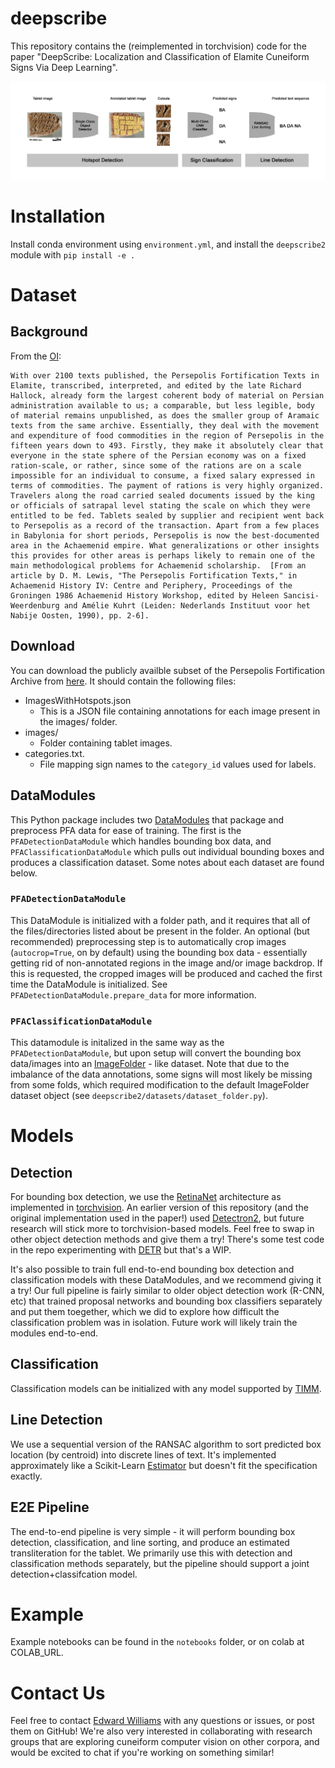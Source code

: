 # deepscribe

This repository contains the (reimplemented in torchvision) code for the paper "DeepScribe: Localization and Classification of Elamite Cuneiform Signs Via Deep Learning". 

![DeepScribe Vision Pipeline](images/millers_better_pipeline.png)

# Installation

Install conda environment using `environment.yml`, and install the `deepscribe2` module with `pip install -e .` 

# Dataset

## Background

From the [OI](https://oi.uchicago.edu/research/publications/oip/persepolis-fortification-tablets): 


    With over 2100 texts published, the Persepolis Fortification Texts in Elamite, transcribed, interpreted, and edited by the late Richard Hallock, already form the largest coherent body of material on Persian administration available to us; a comparable, but less legible, body of material remains unpublished, as does the smaller group of Aramaic texts from the same archive. Essentially, they deal with the movement and expenditure of food commodities in the region of Persepolis in the fifteen years down to 493. Firstly, they make it absolutely clear that everyone in the state sphere of the Persian economy was on a fixed ration-scale, or rather, since some of the rations are on a scale impossible for an individual to consume, a fixed salary expressed in terms of commodities. The payment of rations is very highly organized. Travelers along the road carried sealed documents issued by the king or officials of satrapal level stating the scale on which they were entitled to be fed. Tablets sealed by supplier and recipient went back to Persepolis as a record of the transaction. Apart from a few places in Babylonia for short periods, Persepolis is now the best-documented area in the Achaemenid empire. What generalizations or other insights this provides for other areas is perhaps likely to remain one of the main methodological problems for Achaemenid scholarship.  [From an article by D. M. Lewis, "The Persepolis Fortification Texts," in Achaemenid History IV: Centre and Periphery, Proceedings of the Groningen 1986 Achaemenid History Workshop, edited by Heleen Sancisi-Weerdenburg and Amélie Kuhrt (Leiden: Nederlands Instituut voor het Nabije Oosten, 1990), pp. 2-6].

## Download

You can download the publicly availble subset of the Persepolis Fortification Archive from [here](https://ochre.lib.uchicago.edu/deepscribe/deepscribe_2023_02_04_public.tar.gz). It should contain the following files:
- ImagesWithHotspots.json
    - This is a JSON file containing annotations for each image present in the images/ folder.
- images/
    - Folder containing tablet images.
- categories.txt.
    - File mapping sign names to the `category_id` values used for labels. 


## DataModules

This Python package includes two [DataModules](https://pytorch-lightning.readthedocs.io/en/stable/data/datamodule.html) that package and preprocess PFA data for ease of training. The first is the `PFADetectionDataModule` which handles bounding box data, and `PFAClassificationDataModule` which pulls out individual bounding boxes and produces a classification dataset. Some notes about each dataset are found below.

### `PFADetectionDataModule`

This DataModule is initialized with a folder path, and it requires that all of the files/directories listed about be present in the folder. An optional (but recommended) preprocessing step is to automatically crop images (`autocrop=True`, on by default) using the bounding box data - essentially getting rid of non-annotated regions in the image and/or image backdrop. If this is requested, the cropped images will be produced and cached the first time the DataModule is initialized. See `PFADetectionDataModule.prepare_data` for more information.

### `PFAClassificationDataModule`

This datamodule is initalized in the same way as the `PFADetectionDataModule`, but upon setup will convert the bounding box data/images into an [ImageFolder](https://pytorch.org/vision/main/generated/torchvision.datasets.ImageFolder.html) - like dataset. Note that due to the imbalance of the data annotations, some signs will most likely be missing from some folds, which required modification to the default ImageFolder dataset object (see `deepscribe2/datasets/dataset_folder.py`). 

# Models

## Detection

For bounding box detection, we use the [RetinaNet](https://arxiv.org/abs/1708.02002) architecture as implemented in [torchvision](https://pytorch.org/vision/main/models/retinanet.html). An earlier version of this repository (and the original implementation used in the paper!) used [Detectron2](https://detectron2.readthedocs.io/en/latest/), but future research will stick more to torchvision-based models. Feel free to swap in other object detection methods and give them a try! There's some test code in the repo experimenting with [DETR](https://github.com/facebookresearch/detr) but that's a WIP. 

It's also possible to train full end-to-end bounding box detection and classification models with these DataModules, and we recommend giving it a try! Our full pipeline is fairly similar to older object detection work (R-CNN, etc) that trained proposal networks and bounding box classifiers separately and put them toegether, which we did to explore how difficult the classification problem was in isolation. Future work will likely train the modules end-to-end. 

## Classification

Classification models can be initialized with any model supported by [TIMM](https://timm.fast.ai). 

## Line Detection

We use a sequential version of the RANSAC algorithm to sort predicted box location (by centroid) into discrete lines of text. It's implemented approximately like a Scikit-Learn [Estimator](https://scikit-learn.org/stable/developers/develop.html) but doesn't fit the specification exactly. 

## E2E Pipeline

The end-to-end pipeline is very simple - it will perform bounding box detection, classification, and line sorting, and produce an estimated transliteration for the tablet. We primarily use this with detection and classification methods separately, but the pipeline should support a joint detection+classifcation model.  

# Example

Example notebooks can be found in the `notebooks` folder, or on colab at COLAB_URL.

# Contact Us

Feel free to contact [Edward Williams](mailto:eddiecwilliams@gmail.com) with any questions or issues, or post them on GitHub! We're also very interested in collaborating with research groups that are exploring cuneiform computer vision on other corpora, and would be excited to chat if you're working on something similar! 